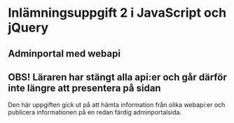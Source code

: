 # Inlämningsuppgift 2 i JavaScript och jQuery
## Adminportal med webapi

## OBS! Läraren har stängt alla api:er och går därför inte längre att presentera på sidan

Den här uppgiften gick ut på att hämta information från olika webapi:er och publicera informationen på en redan färdig adminportalsida.

